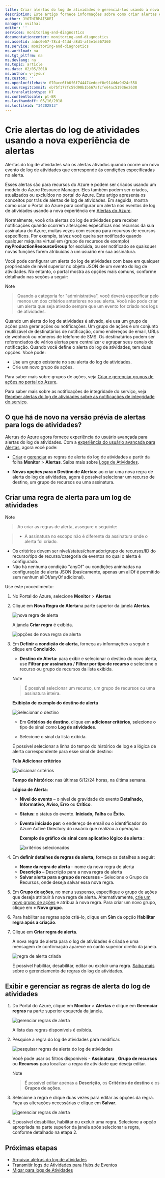 ```yaml
---
title: Criar alertas do log de atividades e gerenciá-los usando a nova experiência de Alertas no Azure Monitor | Microsoft Docs
description: Este artigo fornece informações sobre como criar alertas do log de atividades a partir da guia alertas no Azure Monitor
author: JYOTHIRMAISURI
manager: vvithal
editor: ''
services: monitoring-and-diagnostics
documentationcenter: monitoring-and-diagnostics
ms.assetid: aabc0e57-78cd-44dd-a8d1-af5e1e567360
ms.service: monitoring-and-diagnostics
ms.workload: na
ms.tgt_pltfrm: na
ms.devlang: na
ms.topic: article
ms.date: 02/05/2018
ms.author: v-jysur
ms.custom: ''
ms.openlocfilehash: 070acc6fb6f6f744474edeef0e914dda9d24c558
ms.sourcegitcommit: eb75f177fc59d90b1b667afcfe64ac51936e2638
ms.translationtype: HT
ms.contentlocale: pt-BR
ms.lasthandoff: 05/16/2018
ms.locfileid: "34202813"
---
```

# <a name="create-activity-log-alerts-using-the-new-alerts-experience"></a>Crie alertas do log de atividades usando a nova experiência de alertas

Alertas do log de atividades são os alertas ativados quando ocorre um novo evento de log de atividades que corresponde às condições especificadas no alerta.

Esses alertas são para recursos do Azure e podem ser criados usando um modelo do Azure Resource Manager. Eles também podem ser criados, atualizados ou excluídos no portal do Azure. Este artigo apresenta os conceitos por trás de alertas de log de atividades. Em seguida, mostra como usar o Portal do Azure para configurar um alerta nos eventos de log de atividades usando a nova experiência em [Alertas do Azure](monitoring-overview-unified-alerts.md).

Normalmente, você cria alertas do log de atividades para receber notificações quando ocorrem alterações específicas nos recursos da sua assinatura do Azure, muitas vezes com escopo para recursos de recursos específicos. Por exemplo, talvez você queira ser notificado quando qualquer máquina virtual em (grupo de recursos de exemplo) **myProductionResourceGroup** for excluída, ou ser notificado se quaisquer novas funções forem atribuídas a um usuário em sua assinatura.

Você pode configurar um alerta do log de atividades com base em qualquer propriedade de nível superior no objeto JSON de um evento do log de atividades. No entanto, o portal mostra as opções mais comuns, conforme detalhado nas seções a seguir:

>[!NOTE]

> Quando a categoria for "administrativa", você deverá especificar pelo menos um dos critérios anteriores no seu alerta. Você não pode criar um alerta que seja ativado sempre que um evento for criado nos logs de atividades.
>

Quando um alerta do log de atividades é ativado, ele usa um grupo de ações para gerar ações ou notificações. Um grupo de ações é um conjunto reutilizável de destinatários de notificação, como endereços de email, URLs de webhook ou números de telefone de SMS. Os destinatários podem ser referenciados de vários alertas para centralizar e agrupar seus canais de notificação. Quando você define o alerta do log de atividades, tem duas opções. Você pode:

* Use um grupo existente no seu alerta do log de atividades.
* Crie um novo grupo de ações.

Para saber mais sobre grupos de ações, veja [Criar e gerenciar grupos de ações no portal do Azure](monitoring-action-groups.md).

Para saber mais sobre as notificações de integridade do serviço, veja [Receber alertas do log de atividades sobre as notificações de integridade do serviço](monitoring-activity-log-alerts-on-service-notifications.md).


## <a name="whats-new-in-alerts-for-activity-logs"></a>O que há de novo na versão prévia de alertas para logs de atividades?

[Alertas do Azure](monitoring-overview-unified-alerts.md) agora fornece experiência do usuário avançada para alertas do log de atividades. Com a [experiência do usuário avançada para Alertas](monitoring-overview-unified-alerts.md), agora você pode:

- [Criar](#create-an-alert-rule-for-an-activity-log) e [gerenciar](#view-and-manage-activity-log-alert-rules) as regras de alerta do log de atividades a partir da folha **Monitor** > **Alertas**. Saiba mais sobre [Logs de Atividades](monitoring-overview-activity-logs.md).

- **Novas opções para o Destino de Alertas**:  ao criar uma nova regra de alerta do log de atividades, agora é possível selecionar um recurso de destino, um grupo de recursos ou uma assinatura.


## <a name="create-an-alert-rule-for-an-activity-log"></a>Criar uma regra de alerta para um log de atividades

> [!NOTE]

>  Ao criar as regras de alerta, assegure o seguinte:

> - A assinatura no escopo não é diferente da assinatura onde o alerta foi criado.
- Os critérios devem ser nível/status/chamador/grupo de recursos/ID do recurso/tipo de recurso/categoria de eventos no qual o alerta é configurado.
- Não há nenhuma condição "anyOf" ou condições aninhadas na configuração de alerta JSON (basicamente, apenas um allOf é permitido sem nenhum allOf/anyOf adicional).


Use este procedimento:

1. No Portal do Azure, selecione **Monitor** > **Alertas**
2. Clique em **Nova Regra de Alerta**na parte superior da janela **Alertas**.

     ![nova regra de alerta](./media/monitoring-activity-log-alerts-new-experience/create-new-alert-rule.png)

     A janela **Criar regra** é exibida.

      ![opções de nova regra de alerta](./media/monitoring-activity-log-alerts-new-experience/create-new-alert-rule-options.png)

3. Em **Definir a condição de alerta**, forneça as informações a seguir e clique em **Concluído**.

    - **Destino de Alerta:** para exibir e selecionar o destino do novo alerta, use **Filtrar por assinatura** / **Filtrar por tipo de recurso** e selecione o recurso ou grupo de recursos da lista exibida.

    > [!NOTE]

    > É possível selecionar um recurso, um grupo de recursos ou uma assinatura inteira.

    **Exibição de exemplo do destino de alerta**

     ![Selecionar o destino](./media/monitoring-activity-log-alerts-new-experience/select-target.png)

    - Em **Critérios de destino**, clique em **adicionar critérios**, selecione o tipo de sinal como **Log de atividades**.

    - Selecione o sinal da lista exibida.

    É possível selecionar a linha do tempo do histórico de log e a lógica de alerta correspondente para esse sinal de destino:

    **Tela Adicionar critérios**

    ![adicionar critérios](./media/monitoring-activity-log-alerts-new-experience/add-criteria.png)

    **Tempo de histórico**: nas últimas 6/12/24 horas, na última semana.

    **Lógica de Alerta**:

     - **Nível do evento** – o nível de gravidade do evento **Detalhado, Informativo, Aviso, Erro** ou **Crítico**.
     - **Status**: o status do evento. **Iniciado, Falha** ou **Êxito**.
     - **Evento iniciado por**: o endereço de email ou o identificador do Azure Active Directory do usuário que realizou a operação.

        **Exemplo de gráfico de sinal com aplicativo lógico de alerta** :

        ![ critérios selecionados](./media/monitoring-activity-log-alerts-new-experience/criteria-selected.png)

4. Em **definir detalhes de regras de alerta,** forneça os detalhes a seguir:

    - **Nome da regra de alerta** – nome da nova regra de alerta
    - **Descrição** – Descrição para a nova regra de alerta
    - **Salvar alerta para o grupo de recursos** – Selecione o Grupo de Recursos, onde deseja salvar essa nova regra.

5. Em **Grupo de ações**, no menu suspenso, especifique o grupo de ações que deseja atribuir à nova regra de alerta. Alternativamente, [crie um novo grupo de ações](monitoring-action-groups.md) e atribua à nova regra. Para criar um novo grupo, clique em **+ Novo grupo**.

6. Para habilitar as regras após criá-lo, clique em **Sim** da opção **Habilitar regra após a criação**.
7. Clique em **Criar regra de alerta**.

    A nova regra de alerta para o log de atividades é criada e uma mensagem de confirmação aparece no canto superior direito da janela.

    ![ regra de alerta criada](./media/monitoring-activity-log-alerts-new-experience/alert-created.png)

    É possível habilitar, desabilitar, editar ou excluir uma regra. [Saiba mais](#view-and-manage-activity-log-alert-rules) sobre o gerenciamento de regras do log de atividades.

## <a name="view-and-manage-activity-log-alert-rules"></a>Exibir e gerenciar as regras de alerta do log de atividades

1. Do Portal do Azure, clique em **Monitor** > **Alertas** e clique em **Gerenciar regras** na parte superior esquerda da janela.

    ![ gerenciar regras de alerta](./media/monitoring-activity-log-alerts-new-experience/manage-alert-rules.png)

    A lista das regras disponíveis é exibida.

2. Pesquise a regra do log de atividades para modificar.

    ![ pesquisar regras de alerta do log de atividades](./media/monitoring-activity-log-alerts-new-experience/searth-activity-log-rule-to-edit.png)

    Você pode usar os filtros disponíveis - **Assinatura** , **Grupo de recursos** ou **Recursos** para localizar a regra de atividade que deseja editar.

    > [!NOTE]

    > É possível editar apenas a **Descrição**, os **Critérios de destino** e os **Grupos de ações**.

3.  Selecione a regra e clique duas vezes para editar as opções da regra. Faça as alterações necessárias e clique em **Salvar**.

    ![ gerenciar regras de alerta](./media/monitoring-activity-log-alerts-new-experience/activity-log-rule-edit-page.png)

4.  É possível desabilitar, habilitar ou excluir uma regra. Selecione a opção apropriada na parte superior da janela após selecionar a regra, conforme detalhado na etapa 2.


## <a name="next-steps"></a>Próximas etapas

- [Arquivar aletras do log de atividades](monitoring-archive-activity-log.md)
- [Transmitir logs de Atividades para Hubs de Eventos](monitoring-stream-activity-logs-event-hubs.md)
- [Migar para logs de Atividades](monitoring-migrate-management-alerts.md)
